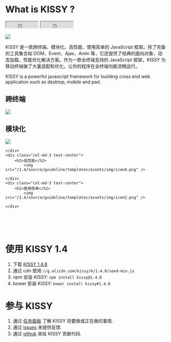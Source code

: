 # What is KISSY ?

<div class="github-count">
    <iframe class="github-btn"
            src="http://ghbtns.com/github-btn.html?user=kissyteam&amp;repo=kissy&amp;type=watch&amp;count=true"
            width="100" height="20" title="Star on GitHub"></iframe>
    <iframe class="github-btn"
            src="http://ghbtns.com/github-btn.html?user=kissyteam&amp;repo=kissy&amp;type=fork&amp;count=true"
            width="102" height="20" title="Fork on GitHub"></iframe>
</div>

<p>
    <a href="https://travis-ci.org/kissyteam/kissy" target="_blank">
        <img src="https://secure.travis-ci.org/kissyteam/kissy.png?branch=1.4.x"/>
    </a>
</p>

KISSY 是一款跨终端、模块化、高性能、使用简单的 JavaScript 框架。除了完备的工具集合如 DOM、Event、Ajax、Anim 等，它还提供了经典的面向对象、动态加载、性能优化解决方案。作为一款全终端支持的 JavaScript 框架，KISSY 为移动终端做了大量适配和优化，让你的程序在全终端均能流畅运行。

KISSY is a powerful javascript framework for building cross end web application such as desktop, mobile and pad.

<div class="row-fluid">
	<div class="col-md-3 text-center">
		<h2>跨终端</h2>
			<img src="/1.4/source/guideline/templates/assets/img/icon1.png" />
	</div>
	<div class="col-md-3 text-center">
		<h2>模块化</h2>
			<img src="/1.4/source/guideline/templates/assets/img/icon3.png" />
	
	</div>
	<div class="col-md-3 text-center">
		<h2>高性能</h2>
			<img src="/1.4/source/guideline/templates/assets/img/icon4.png" />
	
	</div>
	<div class="col-md-3 text-center">
		<h2>使用简单</h2>
			<img src="/1.4/source/guideline/templates/assets/img/icon2.png" />
	
	</div>
</div>

<p>&nbsp;</p>


<div class="jumbotron row-fluid">
    <div class="clearfix btn-wrapper">
        <a class="btn btn-primary btn-lg btn-block" href="/1.4/docs/html/api/" style="color:white"><span class="iconfont">&#xe603;</span>API 文档</a>
        <a class="btn btn-info btn-lg btn-block" href="/1.4/docs/html/coms.html" style="color:white"><span class="iconfont">&#xe600;</span>组件列表</a>
        <a class="btn btn-info btn-lg btn-block" href="/1.4/docs/html/tutorials/" style="color:white"><span class="iconfont">&#xe601;</span>教程</a>
        <a class="btn btn-info btn-lg btn-block" href="/1.4/docs/html/demo/" style="color:white"><span class="iconfont">&#xe602;</span>DEMO 示例</a>
    </div>
</div>


# 使用 KISSY 1.4

1. 下载 [KISSY 1.4.8](https://github.com/kissyteam/kissy/archive/1.4.8.zip)
2. 通过 cdn 使用 `//g.alicdn.com/kissy/k/1.4.8/seed-min.js`
3. npm 安装 KISSY: ``npm install kissy@1.4.8``
4. bower 安装 KISSY: ``bower install kissy#1.4.8``


# 参与 KISSY

1. 通过 [任务面板](https://waffle.io/kissyteam/kissy) 了解 KISSY 将要做或正在做的事情.
2. 通过 [issues](https://github.com/kissyteam/kissy/issues) 来提供反馈.
3. 通过 [github](https://github.com/kissyteam/kissy/blob/master/CONTRIBUTING.md) 来给 KISSY 贡献代码.

